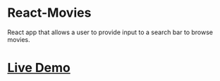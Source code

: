 # React-Movies
React app that allows a user to provide input to a search bar to browse movies.

# [Live Demo](https://www.google.com)
